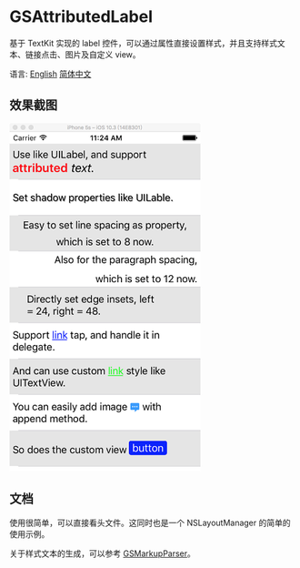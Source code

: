 # GSAttributedLabel

基于 TextKit 实现的 label 控件，可以通过属性直接设置样式，并且支持样式文本、链接点击、图片及自定义 view。

语言: [English](./README.md) [简体中文](./README.chs.md)

## 效果截图

![iOS](./Screenshots/iOS.png)

## 文档

使用很简单，可以直接看头文件。这同时也是一个 NSLayoutManager 的简单的使用示例。

关于样式文本的生成，可以参考 [GSMarkupParser](https://github.com/geansea/GSMarkupParser)。
